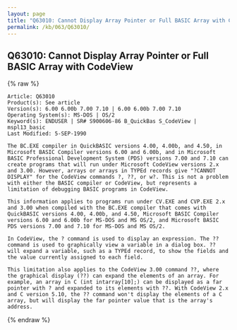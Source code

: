 ```yaml
---
layout: page
title: "Q63010: Cannot Display Array Pointer or Full BASIC Array with CodeView"
permalink: /kb/063/Q63010/
---
```


## Q63010: Cannot Display Array Pointer or Full BASIC Array with CodeView

{% raw %}

	Article: Q63010
	Product(s): See article
	Version(s): 6.00 6.00b 7.00 7.10 | 6.00 6.00b 7.00 7.10
	Operating System(s): MS-DOS | OS/2
	Keyword(s): ENDUSER | SR# S900606-86 B_QuickBas S_CodeView | mspl13_basic
	Last Modified: 5-SEP-1990
	
	The BC.EXE compiler in QuickBASIC versions 4.00, 4.00b, and 4.50, in
	Microsoft BASIC Compiler versions 6.00 and 6.00b, and in Microsoft
	BASIC Professional Development System (PDS) versions 7.00 and 7.10 can
	create programs that will run under Microsoft CodeView versions 2.x
	and 3.00. However, arrays or arrays in TYPEd records give "?CANNOT
	DISPLAY" for the CodeView commands ?, ??, or w?. This is not a problem
	with either the BASIC compiler or CodeView, but represents a
	limitation of debugging BASIC programs in CodeView.
	
	This information applies to programs run under CV.EXE and CVP.EXE 2.x
	and 3.00 when compiled with the BC.EXE compiler that comes with
	QuickBASIC versions 4.00, 4.00b, and 4.50, Microsoft BASIC Compiler
	versions 6.00 and 6.00b for MS-DOS and MS OS/2, and Microsoft BASIC
	PDS versions 7.00 and 7.10 for MS-DOS and MS OS/2.
	
	In CodeView, the ? command is used to display an expression. The ??
	command is used to graphically view a variable in a dialog box. ??
	will expand a variable, such as a TYPEd record, to show the fields and
	the value currently assigned to each field.
	
	This limitation also applies to the CodeView 3.00 command ??, where
	the graphical display (??) can expand the elements of an array. For
	example, an array in C (int intarray[10];) can be displayed as a far
	pointer with ? and expanded to its elements with ??. With CodeView 2.x
	and C version 5.10, the ?? command won't display the elements of a C
	array, but will display the far pointer value that is the array's
	address.

{% endraw %}
